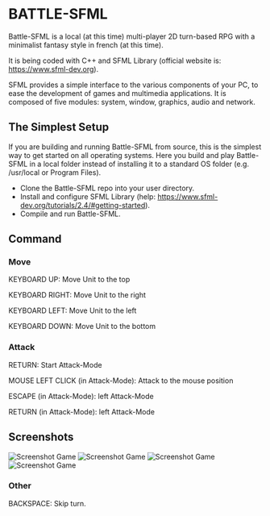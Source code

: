 # BATTLE-SFML

Battle-SFML is a local (at this time) multi-player 2D turn-based RPG with a minimalist fantasy style in french (at this time).

It is being coded with C++ and SFML Library (official website is: https://www.sfml-dev.org).

SFML provides a simple interface to the various components of your PC, to ease the development of games and multimedia applications. It is composed of five modules: system, window, graphics, audio and network.

## The Simplest Setup

If you are building and running Battle-SFML from source, this is the simplest way to get started on all operating systems. Here you build and play Battle-SFML in a local folder instead of installing it to a standard OS folder (e.g. /usr/local or Program Files).

* Clone the Battle-SFML repo into your user directory.
* Install and configure SFML Library (help: https://www.sfml-dev.org/tutorials/2.4/#getting-started).
* Compile and run Battle-SFML.



## Command

### Move

KEYBOARD UP: Move Unit to the top

KEYBOARD RIGHT: Move Unit to the right

KEYBOARD LEFT: Move Unit to the left

KEYBOARD DOWN: Move Unit to the bottom


### Attack

RETURN: Start Attack-Mode

MOUSE LEFT CLICK (in Attack-Mode): Attack to the mouse position

ESCAPE (in Attack-Mode): left Attack-Mode

RETURN (in Attack-Mode): left Attack-Mode

## Screenshots

![Screenshot Game](https://github.com/habi-a/BATTLE_SFML/blob/master/assets/image/screenshots/Capture.png)
![Screenshot Game](https://github.com/habi-a/BATTLE_SFML/blob/master/assets/image/screenshots/Capture.png)
![Screenshot Game](https://github.com/habi-a/BATTLE_SFML/blob/master/assets/image/screenshots/Capture.png)
![Screenshot Game](https://github.com/habi-a/BATTLE_SFML/blob/master/assets/image/screenshots/Capture.png)


### Other
BACKSPACE: Skip turn.
